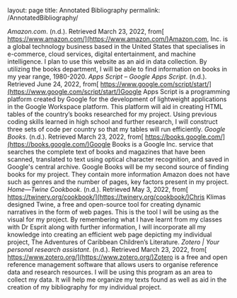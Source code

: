 layout: page
title:  Annotated Bibliography
permalink: /AnnotatedBibliography/

*Amazon.com*. (n.d.). Retrieved March 23, 2022, from[ https://www.amazon.com/](https://www.amazon.com/)Amazon.com, Inc. is a global technology business based in the United States that specialises in e-commerce, cloud services, digital entertainment, and machine intelligence. I plan to use this website as an aid in data collection. By utilizing the books department, I will be able to find information on books in my year range, 1980-2020.
*Apps Script – Google Apps Script*. (n.d.). Retrieved June 24, 2022, from[ https://www.google.com/script/start/](https://www.google.com/script/start/)Google Apps Script is a programming platform created by Google for the development of lightweight applications in the Google Workspace platform. This platform will aid in creating HTML tables of the country’s books researched for my project. Using previous coding skills learned in high school and further research, I will construct three sets of code per country so that my tables will run efficiently.
*Google Books*. (n.d.). Retrieved March 23, 2022, from[ https://books.google.com/](https://books.google.com/)Google Books is a Google Inc. service that searches the complete text of books and magazines that have been scanned, translated to text using optical character recognition, and saved in Google's central archive. Google Books will be my second source of finding books for my project. They contain more information Amazon does not have such as genres and the number of pages, key factors present in my project.
*Home—Twine Cookbook*. (n.d.). Retrieved May 3, 2022, from[ https://twinery.org/cookbook/](https://twinery.org/cookbook/)Chris Klimas designed Twine, a free and open-source tool for creating dynamic narratives in the form of web pages. This is the tool I will be using as the visual for my project. By remembering what I have learnt from my classes with Dr Esprit along with further information, I will incorporate all my knowledge into creating an efficient web page depicting my individual project, The Adventures of Caribbean Children’s Literature. 
*Zotero | Your personal research assistant*. (n.d.). Retrieved March 23, 2022, from[ https://www.zotero.org/](https://www.zotero.org/)Zotero is a free and open reference management software that allows users to organise reference data and research resources. I will be using this program as an area to collect my data. It will help me organize my texts found as well as aid in the creation of my bibliography for my individual project.